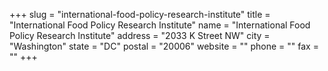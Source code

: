 +++
slug = "international-food-policy-research-institute"
title = "International Food Policy Research Institute"
name = "International Food Policy Research Institute"
address = "2033 K Street NW"
city = "Washington"
state = "DC"
postal = "20006"
website = ""
phone = ""
fax = ""
+++
